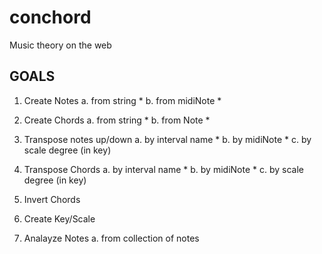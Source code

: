 # conchord
Music theory on the web

## GOALS

1. Create Notes
    a. from string *
    b. from midiNote *

2. Create Chords
    a. from string *
    b. from Note *

3. Transpose notes up/down
    a. by interval name *
    b. by midiNote *
    c. by scale degree (in key)

4. Transpose Chords
    a. by interval name *
    b. by midiNote *
    c. by scale degree (in key)

5. Invert Chords

6. Create Key/Scale

7. Analayze Notes
    a. from collection of notes
